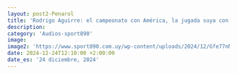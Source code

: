 ```yaml
---
layout: post2-Penarol
title: 'Rodrigo Aguirre: el campeonato con América, la jugada suya con la que soñó Bielsa y cuando pensó en dejar todo y volverse de México a Uruguay'
description: 
category: 'Audios-sport890'
image: 
image2: 'https://www.sport890.com.uy/wp-content/uploads/2024/12/Gfe77nNXIAA8yDd.jpg'
date: 2024-12-24T12:10:00 +2:00:00
date_es: '24 diciembre, 2024'
---
```

